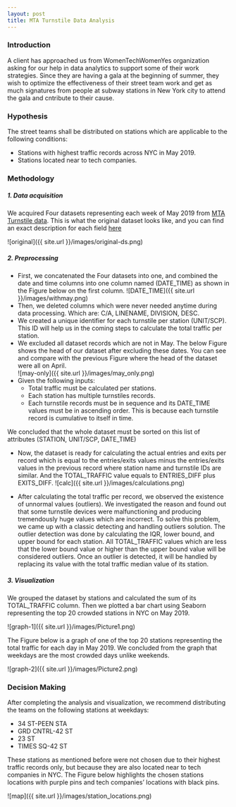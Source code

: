 ```yaml
---
layout: post
title: MTA Turnstile Data Analysis
---
```


### Introduction

A client has approached us from WomenTechWomenYes organization asking for our help in data analytics to support some of their work strategies. Since they are having a gala at the beginning of summer, they wish to optimize the effectiveness of their street team work and get as much signatures from people at subway stations in New York city to attend the gala and cntribute to their cause. 


### Hypothesis 
The street teams shall be distributed on stations which are applicable to the following conditions:
* Stations with highest traffic records across NYC in May 2019.
* Stations located near to tech companies. 

### Methodology
##### 1.  Data acquisition 
We acquired Four datasets representing each week of May 2019 from [MTA Turnstile data](http://web.mta.info/developers/turnstile.html).
This is what the original dataset looks like, and you can find an exact description for each field [here](http://web.mta.info/developers/resources/nyct/turnstile/ts_Field_Description.txt) 

![original]({{ site.url }}/images/original-ds.png)



##### 2.  Preprocessing
* First, we concatenated the Four datasets into one, and combined the date and time columns into one column named (DATE_TIME) as shown in the Figure below on the first column.
![DATE_TIME]({{ site.url }}/images/withmay.png)
* Then, we deleted columns which were never needed anytime during data processing. Which are:  C/A, LINENAME, DIVISION, DESC.
* We created a unique identifier for each turnstile per station (UNIT/SCP). This ID will help us in the coming steps to calculate the total traffic per station. 
* We excluded all dataset records which are not in May. The below Figure shows the head of our dataset after excluding these dates. You can see and compare with the previous Figure where the head of the dataset were all on April.  
![may-only]({{ site.url }}/images/may_only.png)
* Given the following inputs:
   - Total traffic must be calculated per stations.
   - Each station has multiple turnstiles records.
   - Each turnstile records must be in sequence and its DATE_TIME values must be in ascending order. This is because each turnstile record is cumulative to itself in time. 

We concluded that the whole dataset must be sorted on this list of attributes (STATION, UNIT/SCP, DATE_TIME)
* Now, the dataset is ready for calculating the actual entries and exits per record which is equal to the entries/exits values minus the entries/exits values in the previous record where station name and turnstile IDs are similar. And the TOTAL_TRAFFIC value equals to ENTRIES_DIFF plus EXITS_DIFF.
![calc]({{ site.url }}/images/calculations.png)

* After calculating the total traffic per record, we observed the existence of unnormal values (outliers). We investigated the reason and found out that some turnstile devices were malfunctioning and producing tremendously huge values which are incorrect. To solve this problem, we came up with a classic detecting and handling outliers solution. The outlier detection was done by calculating the IQR, lower bound, and upper bound for each station. All TOTAL_TRAFFIC values which are less that the lower bound value or higher than the upper bound value will be considered outliers. Once an outlier is detected, it will be handled by replacing its value with the total traffic median value of its station.

##### 3. Visualization
We grouped the dataset by stations and calculated the sum of its TOTAL_TRAFFIC column. Then we plotted a bar chart using Seaborn representing the top 20 crowded stations in NYC on May 2019. 

![graph-1]({{ site.url }}/images/Picture1.png)


The Figure below is a graph of one of the top 20 stations representing the total traffic for each day in May 2019. We concluded from the graph that weekdays are the most crowded days unlike weekends. 


![graph-2]({{ site.url }}/images/Picture2.png)


### Decision Making 
After completing the analysis and visualization, we recommend distributing the teams on the following stations at weekdays: 
* 34 ST-PEEN STA
* GRD CNTRL-42 ST
* 23 ST
* TIMES SQ-42 ST

These stations as mentioned before were not chosen due to their highest traffic records only, but because they are also located near to tech companies in NYC. The Figure below highlights the chosen stations locations with purple pins and tech companies’ locations with black pins.

![map]({{ site.url }}/images/station_locations.png)
